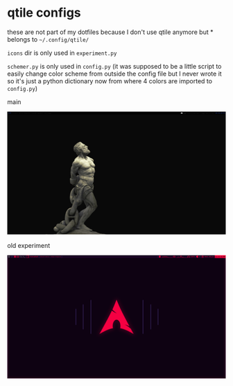 # qtile configs

these are not part of my dotfiles because I don't use qtile anymore but * belongs to `~/.config/qtile/`

`icons` dir is only used in `experiment.py`

`schemer.py` is only used in `config.py` (it was supposed to be a little script to easily change color scheme from outside the config file but I never wrote it so it's just a python dictionary now from where 4 colors are imported to `config.py`)

main

<img src="2020-04-11-185628_1920x1080_scrot.png">

old experiment

<img src="screenshot(experiment).png">
